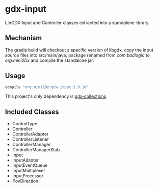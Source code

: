 gdx-input
=============================
LibGDX Input and Controller classes extracted into a standalone library

Mechanism
---------------------------------

The gradle build will checkout a specific version of libgdx, copy the input source files into src/main/java, package renamed from _com.badlogic_ to _org.mini2Dx_ and compile the standalone jar.

Usage
---------------------------------

```gradle
compile "org.mini2Dx:gdx-input:1.9.10"
```

This project's only dependency is [gdx-collections](https://github.com/mini2Dx/gdx-collections).

Included Classes
---------------------------------

* ControlType
* Controller
* ControllerAdapter
* ControllerListener
* ControllerManager
* ControllerManagerStub
* Input
* InputAdapter
* InputEventQueue
* InputMultiplexer
* InputProcessor
* PovDirection
